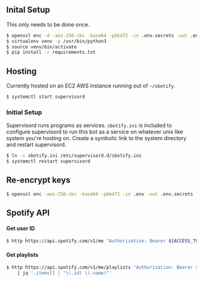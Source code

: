 ## Inital Setup
This only needs to be done once.
```sh
$ openssl enc -d -aes-256-cbc -base64 -pbkdf2 -in .env.secrets -out .env
$ virtualenv venv -p /usr/bin/python3
$ source venv/bin/activate
$ pip install -r requirements.txt
```

## Hosting
Currently hosted on an EC2 AWS instance running out of `~/sbotify`.
```sh
$ systemctl start supervisord
```

### Initial Setup
Supervisord runs programs as services. `sbotify.ini` is included to configure supervisord
to run this bot as a service on whatever unix like system you're hosting on. Create a
symbolic link to the system directory and restart supervisord.
```sh
$ ln -s sbotify.ini /etc/supervisord.d/sbotify.ini
$ systemctl restart supervisord
```

## Re-encrypt keys
```sh
$ openssl enc -aes-256-cbc -base64 -pbkdf2 -in .env -out .env.secrets
```

## Spotify API
#### Get user ID
```sh
$ http https://api.spotify.com/v1/me "Authorization: Bearer ${ACCESS_TOKEN}"
```

#### Get playlists
```sh
$ http https://api.spotify.com/v1/me/playlists "Authorization: Bearer ${ACCESS_TOKEN}"
    | jq '.items[] | "\(.id) \(.name)"'
```
